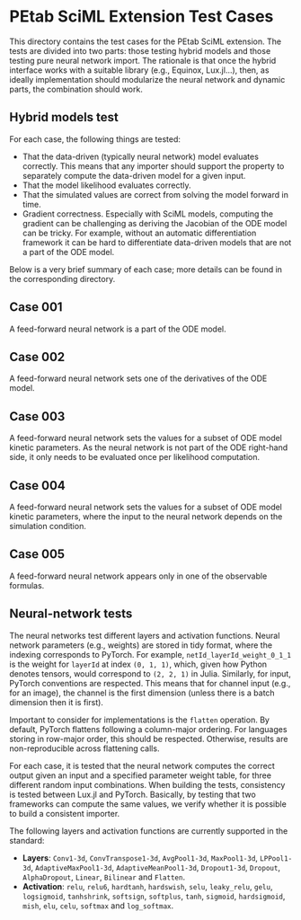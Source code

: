 # PEtab SciML Extension Test Cases

This directory contains the test cases for the PEtab SciML extension. The tests are divided into two parts: those testing hybrid models and those testing pure neural network import. The rationale is that once the hybrid interface works with a suitable library (e.g., Equinox, Lux.jl...), then, as ideally implementation should modularize the neural network and dynamic parts, the combination should work.

## Hybrid models test

For each case, the following things are tested:

* That the data-driven (typically neural network) model evaluates correctly. This means that any importer should support the property to separately compute the data-driven model for a given input.
* That the model likelihood evaluates correctly.
* That the simulated values are correct from solving the model forward in time.
* Gradient correctness. Especially with SciML models, computing the gradient can be challenging as deriving the Jacobian of the ODE model can be tricky. For example, without an automatic differentiation framework it can be hard to differentiate data-driven models that are not a part of the ODE model.

Below is a very brief summary of each case; more details can be found in the corresponding directory.

## Case 001

A feed-forward neural network is a part of the ODE model.

## Case 002

A feed-forward neural network sets one of the derivatives of the ODE model.

## Case 003

A feed-forward neural network sets the values for a subset of ODE model kinetic parameters. As the neural network is not part of the ODE right-hand side, it only needs to be evaluated once per likelihood computation.

## Case 004

A feed-forward neural network sets the values for a subset of ODE model kinetic parameters, where the input to the neural network depends on the simulation condition.

## Case 005

A feed-forward neural network appears only in one of the observable formulas.

## Neural-network tests

The neural networks test different layers and activation functions. Neural network parameters (e.g., weights) are stored in tidy format, where the indexing corresponds to PyTorch. For example, `netId_layerId_weight_0_1_1` is the weight for `layerId` at index `(0, 1, 1)`, which, given how Python denotes tensors, would correspond to `(2, 2, 1)` in Julia. Similarly, for input, PyTorch conventions are respected. This means that for channel input (e.g., for an image), the channel is the first dimension (unless there is a batch dimension then it is first).

Important to consider for implementations is the `flatten` operation. By default, PyTorch flattens following a column-major ordering. For languages storing in row-major order, this should be respected. Otherwise, results are non-reproducible across flattening calls.

For each case, it is tested that the neural network computes the correct output given an input and a specified parameter weight table, for three different random input combinations. When building the tests, consistency is tested between Lux.jl and PyTorch. Basically, by testing that two frameworks can compute the same values, we verify whether it is possible to build a consistent importer.

The following layers and activation functions are currently supported in the standard:

* **Layers**: `Conv1-3d`, `ConvTranspose1-3d`, `AvgPool1-3d`, `MaxPool1-3d`, `LPPool1-3d`, `AdaptiveMaxPool1-3d`, `AdaptiveMeanPool1-3d`, `Dropout1-3d`, `Dropout`, `AlphaDropout`, `Linear`, `Bilinear` and `Flatten`.
* **Activation**: `relu`, `relu6`, `hardtanh`, `hardswish`, `selu`, `leaky_relu`, `gelu`, `logsigmoid`, `tanhshrink`, `softsign`, `softplus`, `tanh`, `sigmoid`, `hardsigmoid`, `mish`, `elu`, `celu`, `softmax` and `log_softmax`.
